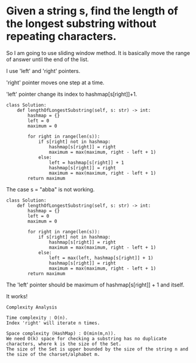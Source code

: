 # Given a string s, find the length of the longest substring without repeating characters.

So I am going to use sliding window method. It is basically move the range of answer until the end of the list.

I use 'left' and 'right' pointers.

'right' pointer moves one step at a time.

'left' pointer change its index to hashmap[s[right]]+1.

```
class Solution:
    def lengthOfLongestSubstring(self, s: str) -> int:
        hashmap = {}
        left = 0
        maximum = 0

        for right in range(len(s)):
            if s[right] not in hashmap:
                hashmap[s[right]] = right
                maximum = max(maximum, right - left + 1)
            else:
                left = hashmap[s[right]] + 1
                hashmap[s[right]] = right
                maximum = max(maximum, right - left + 1)
        return maximum

```

The case s = "abba" is not working.


```
class Solution:
    def lengthOfLongestSubstring(self, s: str) -> int:
        hashmap = {}
        left = 0
        maximum = 0

        for right in range(len(s)):
            if s[right] not in hashmap:
                hashmap[s[right]] = right
                maximum = max(maximum, right - left + 1)
            else:
                left = max(left, hashmap[s[right]] + 1)
                hashmap[s[right]] = right
                maximum = max(maximum, right - left + 1)
        return maximum

```

The 'left' pointer should be maximum of hashmap[s[right]] + 1 and itself.

It works!

```
Complexity Analysis

Time complexity : O(n).
Index 'right' will iterate n times.

Space complexity (HashMap) : O(min(m,n)).
We need O(k) space for checking a substring has no duplicate characters, where k is the size of the Set.
The size of the Set is upper bounded by the size of the string n and the size of the charset/alphabet m.
```
